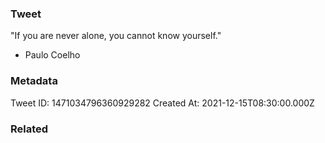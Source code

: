 ### Tweet
"If you are never alone, you cannot know yourself."

- Paulo Coelho

### Metadata
Tweet ID: 1471034796360929282
Created At: 2021-12-15T08:30:00.000Z

### Related

